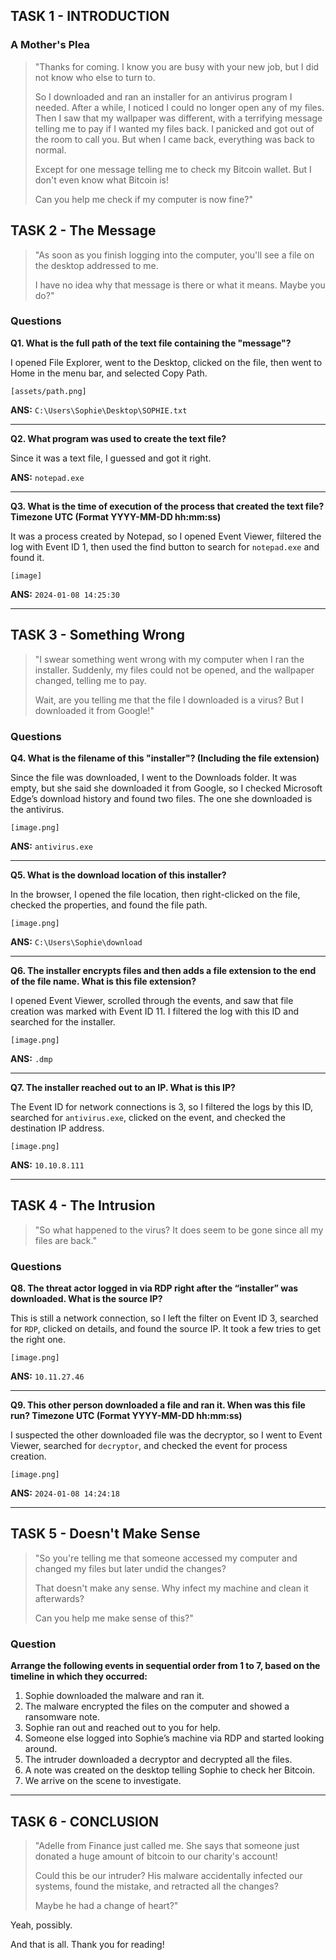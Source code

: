 ## TASK 1 - INTRODUCTION

### A Mother's Plea

> "Thanks for coming. I know you are busy with your new job, but I did not know who else to turn to.
> 
> So I downloaded and ran an installer for an antivirus program I needed. After a while, I noticed I could no longer open any of my files. Then I saw that my wallpaper was different, with a terrifying message telling me to pay if I wanted my files back. I panicked and got out of the room to call you. But when I came back, everything was back to normal.
> 
> Except for one message telling me to check my Bitcoin wallet. But I don't even know what Bitcoin is!
> 
> Can you help me check if my computer is now fine?"

## TASK 2 - The Message

> "As soon as you finish logging into the computer, you'll see a file on the desktop addressed to me. 
> 
> I have no idea why that message is there or what it means. Maybe you do?"

### Questions

**Q1. What is the full path of the text file containing the "message"?**

I opened File Explorer, went to the Desktop, clicked on the file, then went to Home in the menu bar, and selected Copy Path.

`[assets/path.png]`

**ANS:** `C:\Users\Sophie\Desktop\SOPHIE.txt`

---

**Q2. What program was used to create the text file?**

Since it was a text file, I guessed and got it right.

**ANS:** `notepad.exe`

---

**Q3. What is the time of execution of the process that created the text file? Timezone UTC (Format YYYY-MM-DD hh:mm:ss)**

It was a process created by Notepad, so I opened Event Viewer, filtered the log with Event ID 1, then used the find button to search for `notepad.exe` and found it.

`[image]`

**ANS:** `2024-01-08 14:25:30`

---

## TASK 3 - Something Wrong

> "I swear something went wrong with my computer when I ran the installer. Suddenly, my files could not be opened, and the wallpaper changed, telling me to pay.
> 
> Wait, are you telling me that the file I downloaded is a virus? But I downloaded it from Google!"

### Questions

**Q4. What is the filename of this "installer"? (Including the file extension)**

Since the file was downloaded, I went to the Downloads folder. It was empty, but she said she downloaded it from Google, so I checked Microsoft Edge’s download history and found two files. The one she downloaded is the antivirus.

`[image.png]`

**ANS:** `antivirus.exe`

---

**Q5. What is the download location of this installer?**

In the browser, I opened the file location, then right-clicked on the file, checked the properties, and found the file path.

`[image.png]`

**ANS:** `C:\Users\Sophie\download`

---

**Q6. The installer encrypts files and then adds a file extension to the end of the file name. What is this file extension?**

I opened Event Viewer, scrolled through the events, and saw that file creation was marked with Event ID 11. I filtered the log with this ID and searched for the installer.

`[image.png]`

**ANS:** `.dmp`

---

**Q7. The installer reached out to an IP. What is this IP?**

The Event ID for network connections is 3, so I filtered the logs by this ID, searched for `antivirus.exe`, clicked on the event, and checked the destination IP address.

`[image.png]`

**ANS:** `10.10.8.111`

---

## TASK 4 - The Intrusion

> "So what happened to the virus? It does seem to be gone since all my files are back."

### Questions

**Q8. The threat actor logged in via RDP right after the “installer” was downloaded. What is the source IP?**

This is still a network connection, so I left the filter on Event ID 3, searched for `RDP`, clicked on details, and found the source IP. It took a few tries to get the right one.

`[image.png]`

**ANS:** `10.11.27.46`

---

**Q9. This other person downloaded a file and ran it. When was this file run? Timezone UTC (Format YYYY-MM-DD hh:mm:ss)**

I suspected the other downloaded file was the decryptor, so I went to Event Viewer, searched for `decryptor`, and checked the event for process creation.

`[image.png]`

**ANS:** `2024-01-08 14:24:18`

---

## TASK 5 - Doesn't Make Sense

> "So you're telling me that someone accessed my computer and changed my files but later undid the changes?
> 
> That doesn't make any sense. Why infect my machine and clean it afterwards?
> 
> Can you help me make sense of this?"

### Question

**Arrange the following events in sequential order from 1 to 7, based on the timeline in which they occurred:**

1. Sophie downloaded the malware and ran it.
2. The malware encrypted the files on the computer and showed a ransomware note.
3. Sophie ran out and reached out to you for help.
4. Someone else logged into Sophie’s machine via RDP and started looking around.
5. The intruder downloaded a decryptor and decrypted all the files.
6. A note was created on the desktop telling Sophie to check her Bitcoin.
7. We arrive on the scene to investigate.

---

## TASK 6 - CONCLUSION

> "Adelle from Finance just called me. She says that someone just donated a huge amount of bitcoin to our charity's account!
> 
> Could this be our intruder? His malware accidentally infected our systems, found the mistake, and retracted all the changes?
> 
> Maybe he had a change of heart?"

Yeah, possibly.

And that is all. Thank you for reading!
